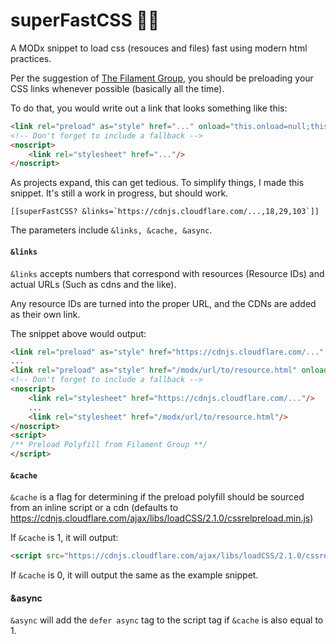 # superFastCSS 🚗💨
A MODx snippet to load css (resouces and files) fast using modern html practices.

Per the suggestion of [The Filament Group](https://github.com/filamentgroup/loadCSS#how-to-use-loadcss-recommended-example), you should be preloading your CSS links whenever possible (basically all the time).

To do that, you would write out a link that looks something like this:
```html
<link rel="preload" as="style" href="..." onload="this.onload=null;this.rel='stylesheet'"/>
<!-- Don't forget to include a fallback -->
<noscript>
    <link rel="stylesheet" href="..."/>
</noscript>
```

As projects expand, this can get tedious. To simplify things, I made this snippet. It's still a work in progress, but should work.

```
[[superFastCSS? &links=`https://cdnjs.cloudflare.com/...,18,29,103`]]
```

The parameters include `&links, &cache, &async`.
#### `&links`
`&links` accepts numbers that correspond with resources (Resource IDs) and actual URLs (Such as cdns and the like). 

Any resource IDs are turned into the proper URL, and the CDNs are added as their own link.

The snippet above would output:
```html
<link rel="preload" as="style" href="https://cdnjs.cloudflare.com/..." onload="this.onload=null;this.rel='stylesheet'"/>
...
<link rel="preload" as="style" href="/modx/url/to/resource.html" onload="this.onload=null;this.rel='stylesheet'"/>
<!-- Don't forget to include a fallback -->
<noscript>
    <link rel="stylesheet" href="https://cdnjs.cloudflare.com/..."/>
    ...
    <link rel="stylesheet" href="/modx/url/to/resource.html"/>
</noscript>
<script>
/** Preload Polyfill from Filament Group **/
</script>
```

#### `&cache`
`&cache` is a flag for determining if the preload polyfill should be sourced from an inline script or a cdn (defaults to https://cdnjs.cloudflare.com/ajax/libs/loadCSS/2.1.0/cssrelpreload.min.js)

If `&cache` is 1, it will output:
```html
<script src="https://cdnjs.cloudflare.com/ajax/libs/loadCSS/2.1.0/cssrelpreload.min.js"></script>
```

If `&cache` is 0, it will output the same as the example snippet.

#### &async
`&async` will add the `defer async` tag to the script tag if `&cache` is also equal to 1.